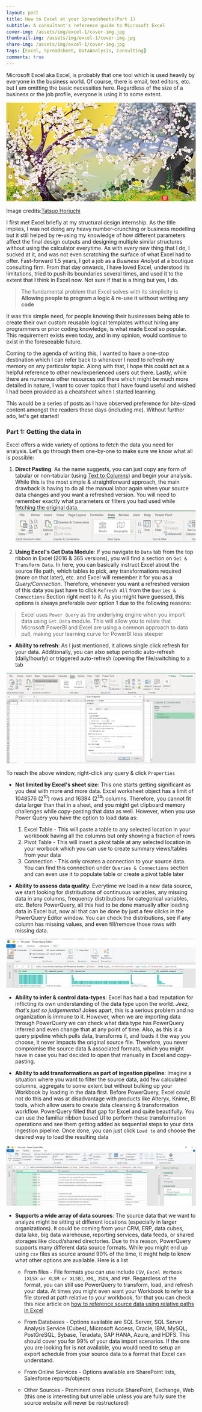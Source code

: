 ```yaml
---
layout: post
title: How to Excel at your Spreadsheets(Part 1)
subtitle: A consultant's reference guide to Microsoft Excel
cover-img: /assets/img/excel-1/cover-img.jpg
thumbnail-img: /assets/img/excel-1/cover-img.jpg
share-img: /assets/img/excel-1/cover-img.jpg
tags: [Excel, Spreadsheet, DataAnalysis, Consulting]
comments: true
---
```


Microsoft Excel aka Excel, is probably that one tool which is used heavily by everyone in the business world. Of course, there is email, text editors, etc. but I am omitting the basic necessities here. Regardless of the size of a business or the job profile, everyone is using it to some extent.

![art_drawn_in_excel](/assets/img/excel-1/painting_excel.JPG)

Image credits:[Tatsuo Horiuchi](http://www2.odn.ne.jp/~cbl97790/)

I first met Excel briefly at my structural design internship. As the title implies, I was not doing any heavy number-crunching or business modelling but it still helped by re-using my knowledge of how different parameters affect the final design outputs and designing multiple similar structures without using the calculator everytime. As with every new thing that I do, I sucked at it, and was not even scratching the surface of what Excel had to offer. Fast-forward 1.5 years, I got a job as a *Business Analyst* at a boutique consulting firm. From that day onwards, I have loved Excel, understood its limitations, tried to push its boundaries several times, and used it to the extent that I think in Excel now. Not sure if that is a thing but yes, I do.

> The fundamental problem that Excel solves with its simplicity is **Allowing people to program a logic & re-use it without writing any code**
 
It was this simple need, for people knowing their businesses being able to create their own custom reusable logical templates without hiring any programmers or prior coding knowledge, is what made Excel so popular. This requirement exists even today, and in my opinion, would continue to exist in the foreseeable future.

Coming to the agenda of writing this, I wanted to have a one-stop destination which I can refer back to whenever I need to refresh my memory on any particular topic. Along with that, I hope this could act as a helpful reference to other new/experienced users out there. Lastly, while there are numerous other resources out there which might be much more detailed in nature, I want to cover topics that I have found useful and wished I had been provided as a cheatsheet when I started learning.

This would be a series of posts as I have observed preference for bite-sized content amongst the readers these days (including me). Without further ado, let's get started!

### Part 1: Getting the data in
Excel offers a wide variety of options to fetch the data you need for analysis. Let's go through them one-by-one to make sure we know what all is possible:
1. **Direct Pasting**: As the name suggests, you can just copy any form of tabular or non-tabular (using [Text to Columns](https://www.howtogeek.com/407217/how-to-use-text-to-columns-like-an-excel-pro/)) and begin your analysis. While this is the most simple & straightforward approach, the main drawback is having to do all the manual labor again when your source data changes and you want a refreshed version. You will need to remember exactly what parameters or filters you had used while fetching the original data.  ![Data tab in ribbon](/assets/img/excel-1/data_tab.JPG)


2. **Using Excel's Get Data Module**: If you navigate to `Data` tab from the top ribbon in Excel (2016 & 365 versions), you will find a section on `Get & Transform Data`. In here, you can basically instruct Excel about the source file path, which tables to pick, any transformations required (more on that later), etc. and Excel will remember it for you as a *Query/Connection*. Therefore, whenever you want a refreshed version of this data you just have to click `Refresh All` from the `Queries & Connections` Section right next to it. As you might have guessed, this options is always preferable over option 1 due to the following reasons:


> Excel uses `Power Query` as the underlying engine when you import data using `Get Data` module. This will allow you to relate that Microsoft PowerBI and Excel are using a common approach to data pull, making your learning curve for PowerBI less steeper

   - **Ability to refresh**: As I just mentioned, it allows single click refresh for your data. Additionally, you can also setup periodic auto-refresh (daily/hourly) or triggered auto-refresh (opening the file/switching to a tab
   
   ![Query Refresh Menu](/assets/img/excel-1/query_refresh.JPG)
   
   To reach the above window, right-click any query & click `Properties`
   
   
   - **Not limited by Excel's sheet size**: This one starts getting significant as you deal with more and more data. Excel worksheet object has a limit of 1048576 (2<sup>10</sup>) rows and 16384 (2<sup>14</sup>) columns. Therefore, you cannot fit data larger than that in a sheet, and you might get clipboard memory challenges while copy-pasting that data as well. However, when you use Power Query you have the option to load data as:
       1. Excel Table - This will paste a table to any selected location in your workbook having all the columns but only showing a fraction of rows
       2. Pivot Table - This will insert a pivot table at any selected location in your worbook which you can use to create summary views/tables from your data
       3. Connection - This only creates a connection to your source data. You can find this connection under `Queries & Connections` section and can even use it to populate table or create a pivot table later
   
   - **Ability to assess data quality**: Everytime we load in a new data source, we start looking for distributions of continuous variables, any missing data in any columns, frequency distributions for categorical variables, etc. Before PowerQuery, all this had to be done manually after loading data in Excel but, now all that can be done by just a few clicks in the PowerQuery Editor window. You can check the distributions, see if any column has missing values, and even fill/remove those rows with missing data.
   
   ![Column Profiling](/assets/img/excel-1/column_profiling.JPG)
   
   
   - **Ability to infer & control data-types**: Excel has had a bad reputation for inflicting its own understanding of the data type upon the world. *Jeez, that's just so judgemental!* Jokes apart, this is a serious problem and no organization is immune to it. However, when we are importing data through PowerQuery we can check what data type has PowerQuery inferred and even change that at any point of time. Also, as this is a query pipeline which pulls data, transforms it, and loads it the way you choose, it never impacts the original source file. Therefore, you never compromise the source data & associated formats, which you might have in case you had decided to open that manually in Excel and copy-pasting.
   
   
   - **Ability to add transformations as part of ingestion pipeline**: Imagine a situation where you want to filter the source data, add few calculated columns, aggregate to some extent but without bulking up your Workbook by loading in the data first. Before PowerQuery, Excel could not do this and was at disadvantage with products like Alteryx, Knime, BI tools, which allow users to create data cleansing & transformation workflow. PowerQuery filled that gap for Excel and quite beautifully. You can use the familiar ribbon based UI to perform these transformation operations and see them getting added as sequential steps to your data ingestion pipeline. Once done, you can just click `Load to` and choose the desired way to load the resulting data
   
   ![transform tab Power Query](/assets/img/excel-1/power_query_editor.JPG)
   
   
   - **Supports a wide array of data sources**: The source data that we want to analyze might be sitting at different locations (especially in larger organizations). It could be coming from your CRM, ERP, data cubes, data lake, big data warehouse, reporting services, data feeds, or shared storages like cloud/shared directories. Due to this reason, PowerQuery supports many different data source formats. While you might end up using `csv` files as source around 90% of the time, it might help to know what other options are available. Here is a list
   
       * From files - File formats you can use include `CSV`, `Excel Worbook (XLSX or XLSM or XLSB)`, `XML`, `JSON`, and `PDF`. Regardless of the format, you can still use PowerQuery to transform, load, and refresh your data. At times you might even want your Workbook to refer to a file stored at path relative to your workbook, for that you can check this nice article on [how to reference source data using relative paths in Excel](https://excel.tv/how-to-create-a-relative-file-path-in-power-query/)
	   
       * From Databases - Options available are SQL Server, SQL Server Analysis Service (Cubes), Microsoft Access, Oracle, IBM, MySQL, PostGreSQL, Sybase, Teradata, SAP HANA, Azure, and HDFS. This should cover you for 99% of your data import scenarios. If the one you are looking for is not available, you would need to setup an export schedule from your source data to a format that Excel can understand.
	   
       * From Online Services - Options available are SharePoint lists, Salesforce reports/objects
	   
	   * Other Sources - Prominent ones include SharePoint, Exchange, Web (this one is interesting but unreliable unless you are fully sure the source website will never be restructured)
